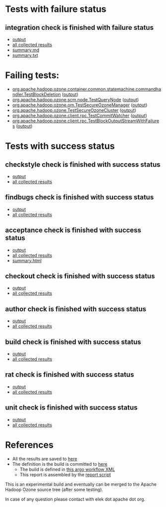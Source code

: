 # Tests with failure status

## integration check is finished with failure status

   * [output](https://raw.githubusercontent.com/elek/ozone-ci/master/pr/pr-hdds-1909-plfbr/integration/output.log)
   * [all collected results](https://github.com/elek/ozone-ci/tree/master/pr/pr-hdds-1909-plfbr/integration)
   * [summary.md](https://github.com/elek/ozone-ci/tree/master/pr/pr-hdds-1909-plfbr/integration/summary.md)
   * [summary.txt](https://github.com/elek/ozone-ci/tree/master/pr/pr-hdds-1909-plfbr/integration/summary.txt)

# Failing tests: 

 * [org.apache.hadoop.ozone.container.common.statemachine.commandhandler.TestBlockDeletion](hadoop-ozone/integration-test/org.apache.hadoop.ozone.container.common.statemachine.commandhandler.TestBlockDeletion.txt) ([output](hadoop-ozone/integration-test/org.apache.hadoop.ozone.container.common.statemachine.commandhandler.TestBlockDeletion-output.txt/))
 * [org.apache.hadoop.ozone.scm.node.TestQueryNode](hadoop-ozone/integration-test/org.apache.hadoop.ozone.scm.node.TestQueryNode.txt) ([output](hadoop-ozone/integration-test/org.apache.hadoop.ozone.scm.node.TestQueryNode-output.txt/))
 * [org.apache.hadoop.ozone.om.TestSecureOzoneManager](hadoop-ozone/integration-test/org.apache.hadoop.ozone.om.TestSecureOzoneManager.txt) ([output](hadoop-ozone/integration-test/org.apache.hadoop.ozone.om.TestSecureOzoneManager-output.txt/))
 * [org.apache.hadoop.ozone.TestSecureOzoneCluster](hadoop-ozone/integration-test/org.apache.hadoop.ozone.TestSecureOzoneCluster.txt) ([output](hadoop-ozone/integration-test/org.apache.hadoop.ozone.TestSecureOzoneCluster-output.txt/))
 * [org.apache.hadoop.ozone.client.rpc.TestCommitWatcher](hadoop-ozone/integration-test/org.apache.hadoop.ozone.client.rpc.TestCommitWatcher.txt) ([output](hadoop-ozone/integration-test/org.apache.hadoop.ozone.client.rpc.TestCommitWatcher-output.txt/))
 * [org.apache.hadoop.ozone.client.rpc.TestBlockOutputStreamWithFailures](hadoop-ozone/integration-test/org.apache.hadoop.ozone.client.rpc.TestBlockOutputStreamWithFailures.txt) ([output](hadoop-ozone/integration-test/org.apache.hadoop.ozone.client.rpc.TestBlockOutputStreamWithFailures-output.txt/))


# Tests with success status

## checkstyle check is finished with success status

   * [output](https://raw.githubusercontent.com/elek/ozone-ci/master/pr/pr-hdds-1909-plfbr/checkstyle/output.log)
   * [all collected results](https://github.com/elek/ozone-ci/tree/master/pr/pr-hdds-1909-plfbr/checkstyle)


## findbugs check is finished with success status

   * [output](https://raw.githubusercontent.com/elek/ozone-ci/master/pr/pr-hdds-1909-plfbr/findbugs/output.log)
   * [all collected results](https://github.com/elek/ozone-ci/tree/master/pr/pr-hdds-1909-plfbr/findbugs)


## acceptance check is finished with success status

   * [output](https://raw.githubusercontent.com/elek/ozone-ci/master/pr/pr-hdds-1909-plfbr/acceptance/output.log)
   * [all collected results](https://github.com/elek/ozone-ci/tree/master/pr/pr-hdds-1909-plfbr/acceptance)
   * [summary.html](https://elek.github.io/ozone-ci/pr/pr-hdds-1909-plfbr/acceptance/summary.html)


## checkout check is finished with success status

   * [output](https://raw.githubusercontent.com/elek/ozone-ci/master/pr/pr-hdds-1909-plfbr/checkout/output.log)
   * [all collected results](https://github.com/elek/ozone-ci/tree/master/pr/pr-hdds-1909-plfbr/checkout)


## author check is finished with success status

   * [output](https://raw.githubusercontent.com/elek/ozone-ci/master/pr/pr-hdds-1909-plfbr/author/output.log)
   * [all collected results](https://github.com/elek/ozone-ci/tree/master/pr/pr-hdds-1909-plfbr/author)


## build check is finished with success status

   * [output](https://raw.githubusercontent.com/elek/ozone-ci/master/pr/pr-hdds-1909-plfbr/build/output.log)
   * [all collected results](https://github.com/elek/ozone-ci/tree/master/pr/pr-hdds-1909-plfbr/build)


## rat check is finished with success status

   * [output](https://raw.githubusercontent.com/elek/ozone-ci/master/pr/pr-hdds-1909-plfbr/rat/output.log)
   * [all collected results](https://github.com/elek/ozone-ci/tree/master/pr/pr-hdds-1909-plfbr/rat)


## unit check is finished with success status

   * [output](https://raw.githubusercontent.com/elek/ozone-ci/master/pr/pr-hdds-1909-plfbr/unit/output.log)
   * [all collected results](https://github.com/elek/ozone-ci/tree/master/pr/pr-hdds-1909-plfbr/unit)




# References

 * All the results are saved to [here](https://github.com/elek/ozone-ci/tree/master/pr/pr-hdds-1909-plfbr/)
 * The definition is the build is committed to [here](https://github.com/elek/argo-ozone)
    * The build is defined in [this argo workflow XML](https://github.com/elek/argo-ozone/blob/master/ozone-build.yaml)
    * This report is assembled by the [report script](https://github.com/elek/argo-ozone/blob/master/scripts/report.sh)

This is an experimental build and eventually can be merged to the Apache Hadoop Ozone source tree (after some testing).

In case of any question please contact with elek dot apache dot org.
